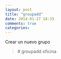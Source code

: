 ```yaml
---
layout: post
title: "groupadd"
date: 2014-01-27 18:33
comments: true
categories: 
---
```

Crear un nuevo grupo

>\# groupadd oficina

